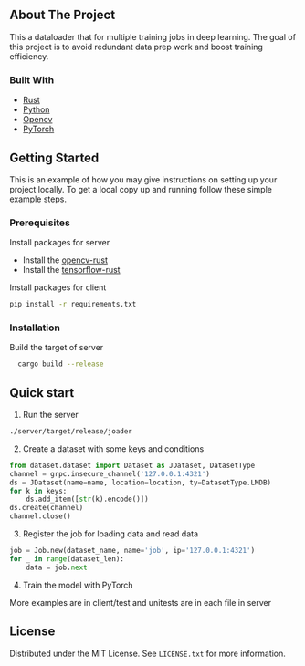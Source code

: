 ## About The Project
This a dataloader that for multiple training jobs in deep learning. The goal of this project is to avoid redundant data prep work and boost training efficiency.


### Built With


* [Rust](https://www.rust-lang.org/)
* [Python](https://www.python.org/)
* [Opencv](https://opencv.org/)
* [PyTorch](https://pytorch.org/)


<!-- GETTING STARTED -->
## Getting Started

This is an example of how you may give instructions on setting up your project locally.
To get a local copy up and running follow these simple example steps.

### Prerequisites

Install packages for server
  * Install the [opencv-rust](https://github.com/twistedfall/opencv-rust)
  * Install the [tensorflow-rust](https://github.com/tensorflow/rust)

Install packages for client
  ```sh
  pip install -r requirements.txt 
  ```

### Installation

Build the target of server
  ```sh
    cargo build --release
  ```



<!-- USAGE EXAMPLES -->
## Quick start

1. Run the server
```sh
./server/target/release/joader
```

2. Create a dataset with some keys and conditions
```py
from dataset.dataset import Dataset as JDataset, DatasetType
channel = grpc.insecure_channel('127.0.0.1:4321')
ds = JDataset(name=name, location=location, ty=DatasetType.LMDB)
for k in keys:
    ds.add_item([str(k).encode()])
ds.create(channel)
channel.close()
```

3. Register the job for loading data and read data
```py
job = Job.new(dataset_name, name='job', ip='127.0.0.1:4321')
for _ in range(dataset_len):
    data = job.next
```

4. Train the model with PyTorch

More examples are in client/test and unitests are in each file in server

## License

Distributed under the MIT License. See `LICENSE.txt` for more information.
